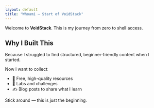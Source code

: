 ```yaml
---
layout: default
title: "Whoami — Start of VoidStack"
---
```


Welcome to **VoidStack**. This is my journey from zero to shell access.

## Why I Built This

Because I struggled to find structured, beginner-friendly content when I started.

Now I want to collect:
- 🔗 Free, high-quality resources
- 🧠 Labs and challenges
- ✍️ Blog posts to share what I learn

Stick around — this is just the beginning.

